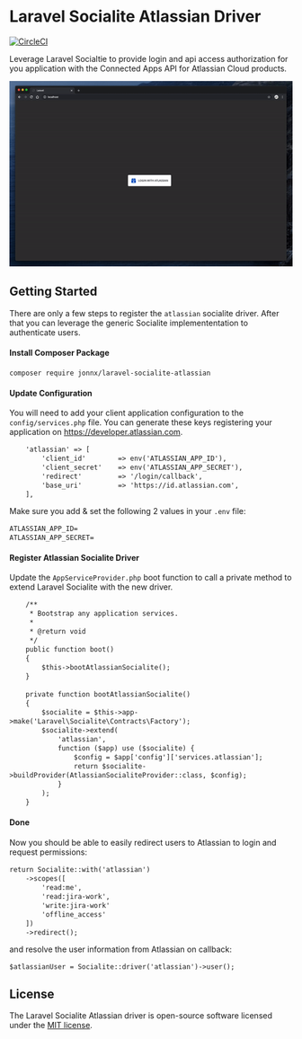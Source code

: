 # Laravel Socialite Atlassian Driver

[![CircleCI](https://circleci.com/gh/Jonnx/laravel-socialite-atlassian/tree/master.svg?style=svg)](https://circleci.com/gh/Jonnx/laravel-socialite-atlassian/tree/master)

Leverage Laravel Socialtie to provide login and api access authorization for you application with the Connected Apps API for Atlassian Cloud products. 

![Larvel Socialite Atlassian Preview](https://github.com/Jonnx/laravel-socialite-atlassian/blob/master/preview.gif?raw=true)
## Getting Started

There are only a few steps to register the ```atlassian``` socialite driver. After that you can leverage the generic Socialite implemententation to authenticate users.

#### Install Composer Package
```
composer require jonnx/laravel-socialite-atlassian
```

#### Update Configuration
You will need to add your client application configuration to the `config/services.php` file. You can generate these keys registering
your application on https://developer.atlassian.com.

```
    'atlassian' => [
        'client_id'        => env('ATLASSIAN_APP_ID'),
        'client_secret'    => env('ATLASSIAN_APP_SECRET'),
        'redirect'         => '/login/callback',
        'base_uri'         => 'https://id.atlassian.com',
    ],
```

Make sure you add & set the following 2 values in your ```.env``` file:
```
ATLASSIAN_APP_ID=
ATLASSIAN_APP_SECRET=
```

#### Register Atlassian Socialite Driver
Update the ```AppServiceProvider.php``` boot function to call a private method to extend Laravel Socialite with the new driver.

```
    /**
     * Bootstrap any application services.
     *
     * @return void
     */
    public function boot()
    {
        $this->bootAtlassianSocialite();
    }

    private function bootAtlassianSocialite()
    {
        $socialite = $this->app->make('Laravel\Socialite\Contracts\Factory');
        $socialite->extend(
            'atlassian',
            function ($app) use ($socialite) {
                $config = $app['config']['services.atlassian'];
                return $socialite->buildProvider(AtlassianSocialiteProvider::class, $config);
            }
        );
    }
```

#### Done
Now you should be able to easily redirect users to Atlassian to login and request permissions:

```
return Socialite::with('atlassian')
    ->scopes([
        'read:me', 
        'read:jira-work', 
        'write:jira-work' 
        'offline_access'
    ])
    ->redirect();
```

and resolve the user information from Atlassian on callback:

```
$atlassianUser = Socialite::driver('atlassian')->user();
```

## License

The Laravel Socialite Atlassian driver is open-source software licensed under the [MIT license](https://opensource.org/licenses/MIT).
